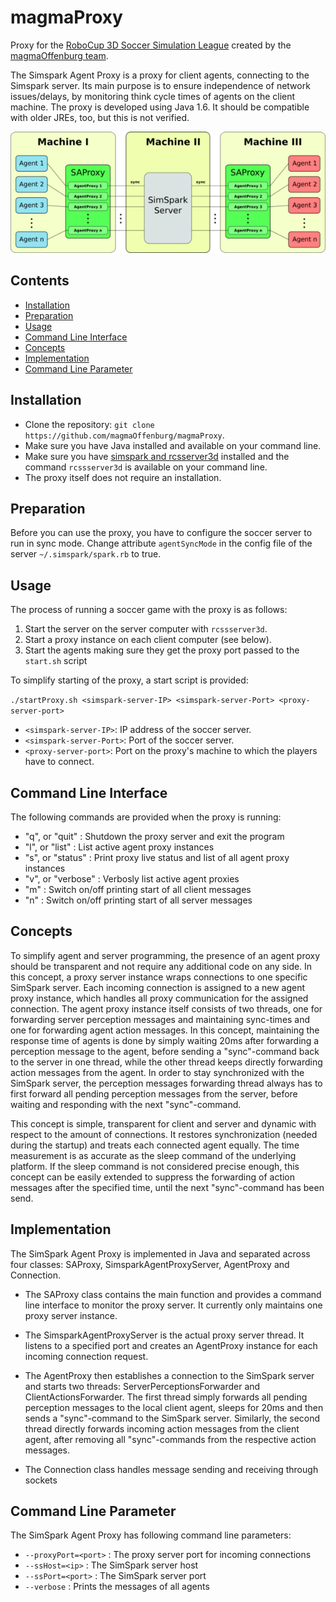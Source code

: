 # magmaProxy

Proxy for the [RoboCup 3D Soccer Simulation League](http://wiki.robocup.org/wiki/Soccer_Simulation_League) created by the [magmaOffenburg team](http://robocup.hs-offenburg.de/).

The Simspark Agent Proxy is a proxy for client agents, connecting to the
Simspark server. Its main purpose is to ensure independence of network
issues/delays, by monitoring think cycle times of agents on the client machine.
The proxy is developed using Java 1.6.
It should be compatible with older JREs, too, but this is not verified.

![](screenshots/magmaProxy.png)

## Contents

- [Installation](#installation)
- [Preparation](#preparation)
- [Usage](#usage)
- [Command Line Interface](#command-line-interface)
- [Concepts](#concepts)
- [Implementation](#implementation)
- [Command Line Parameter](#command-line-parameter)

## Installation

- Clone the repository: `git clone https://github.com/magmaOffenburg/magmaProxy`.
- Make sure you have Java installed and available on your command line.
- Make sure you have [simspark and rcsserver3d](http://simspark.sourceforge.net/wiki/index.php/Main_Page) installed and the command `rcssserver3d` is available on your command line.
- The proxy itself does not require an installation.

## Preparation
Before you can use the proxy, you have to configure the soccer server to run in sync mode.
Change attribute `agentSyncMode` in the config file of the server `~/.simspark/spark.rb` to true.

## Usage
The process of running a soccer game with the proxy is as follows:

1. Start the server on the server computer with `rcssserver3d`.
2. Start a proxy instance on each client computer (see below).
3. Start the agents making sure they get the proxy port passed to the `start.sh` script

To simplify starting of the proxy, a start script is provided:

`./startProxy.sh <simspark-server-IP> <simspark-server-Port> <proxy-server-port>`

- `<simspark-server-IP>`: IP address of the soccer server.
- `<simspark-server-Port>`: Port of the soccer server.
- `<proxy-server-port>`: Port on the proxy's machine to which the players have to connect.


## Command Line Interface

The following commands are provided when the proxy is running:

- "q", or "quit" : Shutdown the proxy server and exit the program
- "l", or "list" : List active agent proxy instances
- "s", or "status" : Print proxy live status and list of all agent proxy instances 
- "v", or "verbose" : Verbosly list active agent proxies
- "m" : Switch on/off printing start of all client messages
- "n" : Switch on/off printing start of all server messages

## Concepts
To simplify agent and server programming, the presence of an agent proxy should be transparent and not require any additional code on any side.
In this concept, a proxy server instance wraps connections to one specific SimSpark server. 
Each incoming connection is assigned to a new agent proxy instance, which handles all proxy communication for the assigned connection. 
The agent proxy instance itself consists of two threads, one for forwarding server perception messages and maintaining sync-times and one 
for forwarding agent action messages. In this concept, maintaining the response time of agents is done by simply waiting 20ms after 
forwarding a perception message to the agent, before sending a "sync"-command back to the server in one thread, while the other thread 
keeps directly forwarding action messages from the agent. In order to stay synchronized with the SimSpark server, 
the perception messages forwarding thread always has to first forward all pending perception messages from the server, 
before waiting and responding with the next "sync"-command. 

This concept is simple, transparent for client and server and dynamic with respect to the amount of connections. 
It restores synchronization (needed during the startup) and treats each connected agent equally. 
The time measurement is as accurate as the sleep command of the underlying platform. 
If the sleep command is not considered precise enough, this concept can be easily extended to suppress the forwarding of action
messages after the specified time, until the next "sync"-command has been send. 

## Implementation
The SimSpark Agent Proxy is implemented in Java and separated across four classes: 
SAProxy, SimsparkAgentProxyServer, AgentProxy and Connection. 

- The SAProxy class contains the main function and provides a command line interface to monitor the proxy server. 
It currently only maintains one proxy server instance. 

- The SimsparkAgentProxyServer is the actual proxy server thread. 
It listens to a specified port and creates an AgentProxy instance for each incoming connection request. 

- The AgentProxy then establishes a connection to the SimSpark server and starts two threads: 
ServerPerceptionsForwarder and ClientActionsForwarder. 
The first thread simply forwards all pending perception messages to the local client 
agent, sleeps for 20ms and then sends a "sync"-command to the SimSpark server. 
Similarly, the second thread directly forwards incoming action messages from the client agent, 
after removing all "sync"-commands from the respective action messages. 

- The Connection class handles message sending and receiving through sockets

## Command Line Parameter

The SimSpark Agent Proxy has following command line parameters:

- `--proxyPort=<port>` : The proxy server port for incoming connections
- `--ssHost=<ip>` : The SimSpark server host
- `--ssPort=<port>` : The SimSpark server port 
- `--verbose` : Prints the messages of all agents
